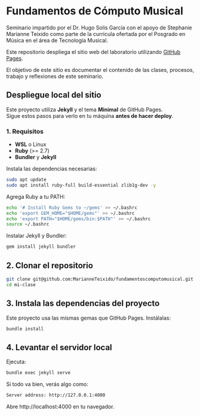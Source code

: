 # Fundamentos de Cómputo Musical

Seminario impartido por el Dr. Hugo Solis García con el apoyo de Stephanie Marianne Teixido como parte de la curricula ofertada por el Posgrado en Música en el área de Tecnología Musical.

Este repositorio despliega el sitio web del laboratorio utilizando [GitHub Pages](https://docs.github.com/es/pages).

El objetivo de este sitio es documentar el contenido de las clases, procesos, trabajo y reflexiones de este seminario. 

## Despliegue local del sitio 
Este proyecto utiliza **Jekyll** y el tema **Minimal** de GitHub Pages.  
Sigue estos pasos para verlo en tu máquina **antes de hacer deploy**.


### 1. Requisitos

- **WSL** o Linux
- **Ruby** (>= 2.7)
- **Bundler** y **Jekyll**

Instala las dependencias necesarias:

``` bash
sudo apt update
sudo apt install ruby-full build-essential zlib1g-dev -y
```

Agrega Ruby a tu PATH:

``` bash
echo '# Install Ruby Gems to ~/gems' >> ~/.bashrc
echo 'export GEM_HOME="$HOME/gems"' >> ~/.bashrc
echo 'export PATH="$HOME/gems/bin:$PATH"' >> ~/.bashrc
source ~/.bashrc
```

Instalar Jekyll y Bundler:

``` bash
gem install jekyll bundler
```

## 2. Clonar el repositorio 

``` bash
git clone git@github.com:MarianneTeixido/fundamentoscomputomusical.git 
cd mi-clase
```

## 3. Instala las dependencias del proyecto

Este proyecto usa las mismas gemas que GitHub Pages.
Instálalas:

``` bash
bundle install
```

## 4. Levantar el servidor local

Ejecuta:

``` bash
bundle exec jekyll serve
```

Si todo va bien, verás algo como:

``` bash
Server address: http://127.0.0.1:4000
``` 

Abre http://localhost:4000 en tu navegador.